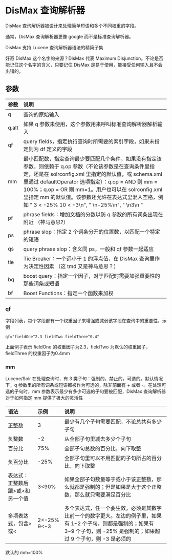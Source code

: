 # DisMax 查询解析器

DisMax 查询解析器被设计来处理简单短语和多个不同权重的字段。

通常，DisMax 查询解析器更像 google 而不是标准查询解析器。

DisMax 支持 Lucene 查询解析器语法的精简子集

好奇 DisMax 这个名字的来源？DisMax 代表 Maximum Disjunction。不论是否能记住这个名字的含义，只要记住 DisMax 是易于使用，能接受任何输入且不会出错的。

## 参数

| 参数 | 说明 |
| :--- | :--- |
| q | 查询的原始输入 |
| q.alt | 如果 q 参数未使用，这个参数用来呼叫标准查询解析器解析输入 |
| qf | query fields，指定执行查询时所需要的索引字段，如果未指定则为 df 定义的字段 |
| mm | 最小匹配数，指定查询最少要匹配几个条件，如果没有指定该参数，则依赖于 q.op 参数（不论该参数是在查询条件里指定，还是在 solrconfig.xml 里指定的默认值，或 schema.xml 里通过 defaultOperator 选项指定）：q.op = AND 则 mm = 100%；q.op = OR 则 mm=1。用户也可以在 solrconfig.xml 里指定 mm 的默认值。该参数还允许在表达式里混入空格，例如 " 3 &lt; -25% 10 &lt; -3\n", " \n-25%\n", " \n3\n " |
| pf | phrase fields：增加文档的分数以防 q 参数的所有词条出现在附近 （神马意思?） |
| ps | phrase slop：指定 2 个词条分开的位置数，以匹配一个特定的短语 |
| qs | query phrase slop：含义同 ps，一般和 qf 参数一起适应 |
| tie | Tie Breaker：一个远小于 1 的浮点值，在 DisMax 查询里作为决定性因素 （这 tmd 又是神马意思？） |
| bq | boost query：指定一个因子，对于匹配时需要加强重要性的那些词条或短语 |
| bf | Boost Functions：指定一个函数来加权 |

### qf

字段列表，每个字段都有一个权重因子来增强或减弱该字段在查询中的重要性，示例

`qf="fieldOne^2.3 fieldTwo fieldThree^0.4"`

上面例子表示 fieldOne 的权重因子为2.3，fieldTwo 为默认的权重因子，fieldThree 的权重因子为0.4mm

### mm

Lucene/Solr 在处理查询时，有 3 类子句：强制的，禁止的，可选的。默认情况下，q 参数里的所有词条或短语都被作为可选的，除非前面有 + 或者 -。在处理可选的子句时，mm 参数表示最少有多少可选的子句要被匹配，DisMax 查询解析器对于如何指定 mm 提供了极大的灵活性

| 语法 | 示例 | 说明 |
| :--- | :--- | :---|
|正整数| 3 |最少有几个子句需要匹配，不论总共有多少子句|
|负整数| -2 |从全部子句里减去多少个子句|
|百分比|75%|全部子句总数的百分比，向下取整|
|负百分比|-25%|全部子句里可以不用匹配的子句所占的百分比，向下取整|
|表达式：正整数后跟>或<和另一个值|3<90%|如果全部子句数量等于或小于该正整数，那么就都是强制的；但是如果是大于这个正整数，那么就只需要满足百分比|
|多项表达式，包含>或<|2<-25%<br>9<-3|多个表达式，任一个要生效，必须是其数字比前一个的数字更大。左边的例子里，如果有 1~2 个子句，则都是强制的；如果有 3~9 个子句，则 -25% 是强制的；如果超过 9 个子句，则 -3 是必须的|

默认的 mm=100%